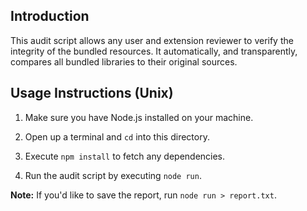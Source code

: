 Introduction
------------

This audit script allows any user and extension reviewer to verify the integrity of the bundled resources. It automatically, and transparently, compares all bundled libraries to their original sources.


Usage Instructions (Unix)
------------------

1. Make sure you have Node.js installed on your machine.

2. Open up a terminal and ```cd``` into this directory.

3. Execute ```npm install``` to fetch any dependencies.

4. Run the audit script by executing ```node run```.

**Note:** If you'd like to save the report, run ```node run > report.txt```.